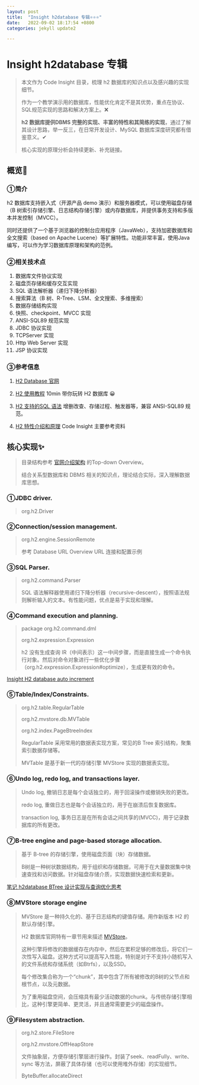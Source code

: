 ```yaml
---
layout: post
title:  "Insight h2database 专辑⭐⭐⭐"
date:   2022-09-02 18:17:54 +0800
categories: jekyll update2

---
```


# Insight h2database 专辑

> 本文作为 Code Insight 目录，梳理 h2 数据库的知识点以及感兴趣的实现细节。
> 
> 作为一个教学演示用的数据库，性能优化肯定不是其优势，重点在协议、SQL规范实现的思路和解决方案上。❌
> 
> **h2 数据库提供DBMS 完整的实现、丰富的特性和其简练的实现**，通过了解其设计思路，举一反三，在日常开发设计、MySQL 数据库深度研究都有借鉴意义。✔
> 
> 核心实现的原理分析会持续更新、补充链接。

## 概览🎯

### ①简介

h2 数据库支持嵌入式（开源产品 demo 演示）和服务器模式，可以使用磁盘存储（B 树索引存储引擎、日志结构存储引擎）或内存数据库，并提供事务支持和多版本并发控制（MVCC）。

同时还提供了一个基于浏览器的控制台应用程序（JavaWeb），支持加密数据库和全文搜索（based on Apache Lucene）等扩展特性。功能非常丰富，使用Java 编写，可以作为学习数据库原理和架构的范例。

### ②相关技术点

1. 数据库文件协议实现
2. 磁盘页存储和缓存交互实现
3. SQL 语法解析器（递归下降分析器）
4. 搜索算法（B 树、R-Tree、LSM、全文搜索、多维搜索）
5. 数据存储结构实现
6. 快照、checkpoint、MVCC 实现
7. ANSI-SQL89 规范实现
8. JDBC 协议实现
9. TCPServer 实现
10. Http Web Server 实现
11. JSP 协议实现

### ③参考信息

1. [H2 Database 官网](https://h2database.com/html/main.html)

2. [H2 使用教程](https://h2database.com/html/tutorial.html) 10min 带你玩转 H2 数据库 😀

3. [H2 支持的SQL 语法](https://h2database.com/html/grammar.html) 增删改查、存储过程、触发器等，兼容 ANSI-SQL89 规范。

4. [H2 特性介绍和原理](https://h2database.com/html/features.html) Code Insight 主要参考资料

## 核心实现✨

> 目录结构参考 [官网介绍架构](https://h2database.com/html/architecture.html) 的Top-down Overview。
> 
> 结合关系型数据库和 DBMS 相关的知识点，理论结合实际，深入理解数据库思想。

### ①JDBC driver.

> org.h2.Driver

### ②Connection/session management.

> org.h2.engine.SessionRemote
> 
> 参考 Database URL Overview URL 连接和配置示例

### ③SQL Parser.

> org.h2.command.Parser
> 
> SQL 语法解释器使用递归下降分析器（recursive-descent），按照语法规则解析输入的文本。有性能问题，优点是易于实现和理解。

### ④Command execution and planning.

> package org.h2.command.dml
> 
> org.h2.expression.Expression
> 
> h2 没有生成查询 IR（中间表示）这一中间步骤，而是直接生成一个命令执行对象。然后对命令对象进行一些优化步骤（org.h2.expression.Expression#optimize），生成更有效的命令。

[Insight H2 database auto increment](./2022-12-02-Insight-H2-database-auto-increment.md)

### ⑤Table/Index/Constraints.

> org.h2.table.RegularTable
> 
> org.h2.mvstore.db.MVTable
> 
> org.h2.index.PageBtreeIndex
> 
> RegularTable 采用常用的数据表实现方案，常见的B Tree 索引结构，聚集索引数据存储等。
> 
> MVTable 是基于新一代的存储引擎 MVStore 实现的数据表实现。

### ⑥Undo log, redo log, and transactions layer.

> Undo log, 撤销日志是每个会话独立的，用于回滚操作或撤销失败的更改。
> 
> redo log, 重做日志也是每个会话独立的，用于在崩溃后恢复数据库。
> 
> transaction log, 事务日志是在所有会话之间共享的(MVCC)，用于记录数据库的所有更改。

### ⑦B-tree engine and page-based storage allocation.

> 基于 B-tree 的存储引擎，使用磁盘页面（块）存储数据。
> 
> B树是一种树状数据结构，用于组织和存储数据，可用于在大量数据集中快速查找和访问数据。针对磁盘存储介质，实现数据快速检索和更新。

[笔记 h2database BTree 设计实现与查询优化思考](./2023-06-06-Note-BTree-In-h2database.md)

### ⑧MVStore storage engine

> MVStore 是一种持久化的、基于日志结构的键值存储。用作新版本 H2 的默认存储引擎。
> 
> H2 数据库官网特有一章节用来描述 [MVStore](https://h2database.com/html/mvstore.html)。
> 
> 这种引擎将修改的数据缓存在内存中，然后在累积足够的修改后，将它们一次性写入磁盘。这种方式可以提高写入性能，特别是对于不支持小随机写入的文件系统和存储系统（如Btrfs），以及SSD。
> 
> 每个修改集合称为一个“chunk”，其中包含了所有被修改的B树的父节点和根节点，以及元数据。
> 
> 为了重用磁盘空间，会压缩具有最少活动数据的chunk。与传统存储引擎相比，这种引擎更简单、更灵活，并且通常需要更少的磁盘操作。

### ⑨Filesystem abstraction.

> org.h2.store.FileStore
> 
> org.h2.mvstore.OffHeapStore
> 
> 文件抽象层，方便存储引擎层进行操作。封装了seek、readFully、write、sync 等方法，屏蔽了具体存储（也可以使用堆外存储）的实现细节。
> 
> ByteBuffer.allocateDirect
